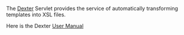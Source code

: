 The [Dexter](http://code.google.com/p/dexter-xsl/) Servlet provides the service of automatically transforming templates into XSL files.

Here is the Dexter [User Manual](http://code.google.com/p/dexter-xsl/wiki/UserManual)